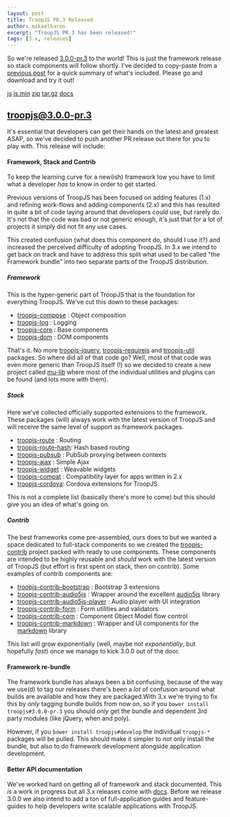 ```yaml
---
layout: post
title: TroopJS PR.3 Released
author: mikaelkaron
excerpt: "TroopJS PR.3 has been released!"
tags: [3.x, releases]
---
```


So we're released [3.0.0-pr.3](https://github.com/troopjs/troopjs/releases/tag/3.0.0-pr.3) to the world! This is just the framework release so stack components will follow shortly. I've decided to copy-paste from a [previous post](posts/working-towards-3.0.0-rc.1) for a quick summary of what's included. Please go and download and try  it out!

<div markdown="0">
<a href="https://cdn.rawgit.com/troopjs/troopjs/3.0.0-pr.3/main.js" class="btn btn-success">js</a>
<a href="https://cdn.rawgit.com/troopjs/troopjs/3.0.0-pr.3/main.min.js" class="btn btn-success">js.min</a>
<a href="https://github.com/troopjs/troopjs/archive/3.0.0-pr.3.zip" class="btn">zip</a>
<a href="https://github.com/troopjs/troopjs/archive/3.0.0-pr.3.tar.gz" class="btn">tar.gz</a>
<a href="https://cdn.rawgit.com/troopjs/troopjs/3.0.0-pr.3/docs/index.html" class="btn btn-info">docs</a>
</div>

## troopjs@3.0.0-pr.3

It's essential that developers can get their hands on the latest and greatest ASAP, so we've decided to push another PR release out there for you to play with. This release will include:

#### Framework, Stack and Contrib

To keep the learning curve for a new(ish) framework low you have to limit what a developer _has_ to know in order to get started.

Previous versions of TroopJS has been focused on adding features (1.x) and refining work-flows and adding components (2.x) and this has resulted in quite a bit of code laying around that developers _could_ use, but rarely do. It's not that the code was bad or not generic enough, it's just that for a lot of projects it simply did not fit any use cases.

This created confusion (what does this component do, should I use it?) and increased the perceived difficulty of adopting TroopJS. In 3.x we intend to get back on track and have to address this split what used to be called "the Framework bundle" into two separate parts of the TroopJS distribution.

##### Framework

This is the hyper-generic part of TroopJS that is the foundation for everything TroopJS. We've cut this down to these packages:

- [troopjs-compose](https://github.com/troopjs/troopjs-compose) : Object composition
- [troopjs-log](https://github.com/troopjs/troopjs-log) : Logging
- [troopjs-core](https://github.com/troopjs/troopjs-core) : Base components
- [troopjs-dom](https://github.com/troopjs/troopjs-dom) : DOM components

That's it. No more [troopjs-jquery](https://github.com/troopjs-archive/troopjs-jquery), [troopjs-requirejs](https://github.com/troopjs-archive/troopjs-util) and [troopjs-util](https://github.com/troopjs-archive/troopjs-util) packages. So where did all of that code go? Well, most of that code was even more generic than TroopJS itself (!) so we decided to create a new project called [mu-lib](https://github.com/mu-lib/) where most of the individual utilities and plugins can be found (and lots more with them).

##### Stack

Here we've collected officially supported extensions to the framework. These packages (will) always work with the latest version of TroopJS and will receive the same level of support as framework packages.

- [troopjs-route](https://github.com/troopjs/troopjs-route/) : Routing
- [troopjs-route-hash](https://github.com/troopjs/troopjs-route-hash): Hash based routing
- [troopjs-pubsub](https://github.com/troopjs/troopjs-pubsub) : PubSub proxying between contexts
- [troopjs-ajax](https://github.com/troopjs/troopjs-ajax) : Simple Ajax
- [troopjs-widget](https://github.com/troopjs/troopjs-widget/) : Weavable widgets
- [troopjs-compat](https://github.com/troopjs/troopjs-compat/) : Compatibility layer for apps written in 2.x
- [troopjs-cordova](https://github.com/troopjs/troopjs-cordova/): Cordova extensions for TroopJS

This is not a complete list (basically there's more to come) but this should give you an idea of what's going on.

##### Contrib

The best frameworks come pre-assembled, ours does to but we wanted a space dedicated to full-stack components so we created the [troopjs-contrib](https://github.com/troopjs-contrib) project packed with ready to use components. These components are intended to be highly reusable and _should_ work with the latest version of TroopJS (but effort is first spent on stack, then on contrib). Some examples of contrib components are:

- [troopjs-contrib-bootstrap](https://github.com/troopjs-contrib/troopjs-contrib-bootstrap/) : Bootstrap 3 extensions
- [troopjs-contrib-audio5js](https://github.com/troopjs-contrib/troopjs-contrib-audio5js/) : Wrapper around the excellent [audio5js](https://github.com/zohararad/audio5js) library
- [troopjs-contrib-audio5js-player](https://github.com/troopjs-contrib/troopjs-contrib-audio5js-player/) : Audio player with UI integration
- [troopjs-contrib-form](https://github.com/troopjs-contrib/troopjs-contrib-form/) : Form utilities and validators
- [troopjs-contrib-com](https://github.com/troopjs-contrib/troopjs-contrib-com/) : Component Object Model flow control
- [troopjs-contrib-markdown](https://github.com/troopjs-contrib/troopjs-contrib-markdown/) : Wrapper and UI components for the [markdown](https://github.com/evilstreak/markdown) library

This list will grow exponentially (well, maybe not _exponentially_, but hopefully _fast_) once we manage to kick 3.0.0 out of the door.

#### Framework re-bundle

The framework bundle has always been a bit confusing, because of the way we use(d) to tag our releases there's been a _lot_ of confusion around what builds are available and how they are packaged.With 3.x we're trying to fix this by _only_ tagging bundle builds from now on, so if you `bower install troopjs#3.0.0-pr.3` you should _only_ get the bundle and dependent 3rd party modules (like jQuery, when and poly).

However, if you `bower install troopjs#develop` the individual `troopjs-*` packages will be pulled. This should make it simpler to not only install the bundle, but also to do framework development alongside application development.

#### Better API documentation

We've worked hard on getting all of framework and stack documented. This _is_ a work in progress but all 3.x releases come with [docs](https://cdn.rawgit.com/troopjs/troopjs/build/3.x/docs/index.html). Before we release 3.0.0 we also intend to add a ton of full-application guides and feature-guides to help developers write scalable applications with TroopJS.